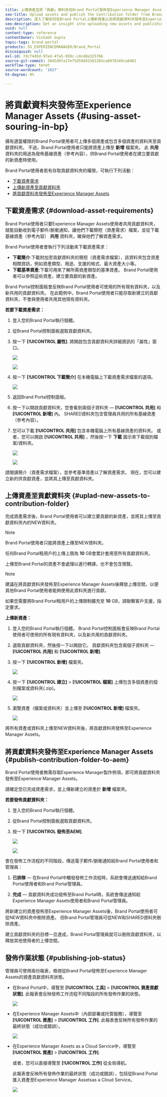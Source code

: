 ```yaml
---
title: 上傳資產並將「貢獻」資料夾從Brand Portal發佈至Experience Manager Assets
seo-title: Upload assets and publish the Contribution folder from Brand Portal to Experience Manager Assets
description: 深入了解如何從Brand Portal上傳新資產以及將貢獻資料夾發佈至Experience Manager Assets。
seo-description: Get an insight into uploading new assets and publishing the contribution folder from Brand Portal to Experience Manager Assets.
uuid: null
content-type: reference
contentOwner: Vishabh Gupta
topic-tags: brand-portal
products: SG_EXPERIENCEMANAGER/Brand_Portal
discoiquuid: null
exl-id: 7dcf445d-97ed-4fa5-959c-c4c48e325766
source-git-commit: 3845d9fa17e75d59493383303ca0978349ca0401
workflow-type: tm+mt
source-wordcount: '1027'
ht-degree: 0%

---
```


# 將貢獻資料夾發佈至Experience Manager Assets {#using-asset-souring-in-bp}

擁有適當權限的Brand Portal使用者可上傳多個資產或包含多個資產的資料夾至貢獻資料夾。 不過，Brand Portal使用者只能將資產上傳至 **新增** 檔案夾。 此 **共用** 資料夾的用途為發佈基線資產（參考內容），供Brand Portal使用者在建立要貢獻的新資產時使用。

Brand Portal使用者若有存取貢獻資料夾的權限，可執行下列活動：

* [下載資產需求](#download-asset-requirements)
* [上傳新資產至貢獻資料夾](#uplad-new-assets-to-contribution-folder)
* [將貢獻資料夾發佈至Experience Manager Assets](#publish-contribution-folder-to-aem)

## 下載資產需求 {#download-asset-requirements}

Brand Portal使用者只要Experience Manager Assets使用者共用貢獻資料夾，就能自動收到電子郵件/脈衝通知，讓他們下載簡短（資產需求）檔案，並從下載基線資產（參考內容） **共用** 資料夾，確保他們了解資產需求。

Brand Portal使用者會執行下列活動來下載資產需求：

* **下載簡介**:下載附加至貢獻資料夾的簡短（資產需求檔案），該資料夾包含資產相關資訊，例如資產類型、用途、支援的格式、最大資產大小等。
* **下載基準資產**:下載可用來了解所需資產類型的基準資產。 Brand Portal使用者可以參照這些資產，建立要貢獻的新資產。

Brand Portal控制面板會反映Brand Portal使用者可使用的所有現有資料夾，以及新共用的貢獻資料夾。 在此範例中，Brand Portal使用者只能存取新建立的貢獻資料夾，不會與使用者共用其他現有資料夾。

**若要下載資產需求：**

1. 登入您的Brand Portal執行個體。
1. 從Brand Portal控制面板選取貢獻資料夾。
1. 按一下 **[!UICONTROL 屬性]**. 將開啟包含貢獻資料夾詳細資訊的「屬性」窗口。

   ![](assets/properties.png)

   ![](assets/download-asset-requirement2.png)

1. 按一下 **[!UICONTROL 下載簡介]** 在本機電腦上下載資產需求檔案的選項。

   ![](assets/download.png)

1. 返回Brand Portal控制面板。
1. 按一下以開啟貢獻資料夾，您會看到兩個子資料夾 — **[!UICONTROL 共用]** 和 **[!UICONTROL 新增]** 內。 SHARED資料夾包含管理員共用的所有基線資產（參考內容）。
1. 您可以下載 **[!UICONTROL 共用]** 包含本機電腦上所有基線資產的資料夾。
或者，您可以開啟 **[!UICONTROL 共用]** ，然後按一下 **下載** 圖示來下載個別檔案/資料夾。

   ![](assets/download.png)

   ![](assets/download-asset-requirement5.png)

請閱讀簡介（資產需求檔案），並參考基準資產以了解資產需求。 現在，您可以建立新的供貢獻資產，並將其上傳至貢獻資料夾。


## 上傳資產至貢獻資料夾 {#uplad-new-assets-to-contribution-folder}

完成資產需求後，Brand Portal使用者可以建立要貢獻的新資產，並將其上傳至貢獻資料夾內的NEW資料夾。

>[!NOTE]
>
>Brand Portal使用者只能將資產上傳至NEW資料夾。
>
>任何Brand Portal租用戶的上傳上限為 **10** GB會累計套用至所有貢獻資料夾。
>
>上傳至Brand Portal的資產不會處理以進行轉譯，也不會包含預覽。

>[!NOTE]
>
>建議在將貢獻資料夾發佈至Experience Manager Assets後釋放上傳空間，以便其他Brand Portal使用者能夠使用此資料夾進行貢獻。
>
>如果您需要將Brand Portal租用戶的上傳限制擴充至 **10** GB，請聯繫客戶支援，指定要求。


**上傳新資產：**

1. 登入您的Brand Portal執行個體。
Brand Portal控制面板會反映Brand Portal使用者可使用的所有現有資料夾，以及新共用的貢獻資料夾。

1. 選取貢獻資料夾，然後按一下以開啟它。 貢獻資料夾包含兩個子資料夾 —  **[!UICONTROL 共用]** 和 **[!UICONTROL 新增]**.

1. 按一下 **[!UICONTROL 新增]** 檔案夾。

   ![](assets/upload-new-assets4.png)

1. 按一下 **[!UICONTROL 建立]** > **[!UICONTROL 檔案]** 上傳包含多個資產的個別檔案或資料夾(.zip)。

   ![](assets/upload-new-assets5.png)

1. 瀏覽資產（檔案或資料夾）並上傳至 **[!UICONTROL 新增]** 檔案夾。

   ![](assets/upload-asset4.png)

將所有資產或資料夾上傳至NEW資料夾後，將貢獻資料夾發佈至Experience Manager Assets。


## 將貢獻資料夾發佈至Experience Manager Assets {#publish-contribution-folder-to-aem}

Brand Portal使用者無需存取Experience Manager製作例項，即可將貢獻資料夾發佈至Experience Manager Assets。

請確定您已完成資產需求，並上傳新建立的資產於 **新增** 檔案夾。

**若要發佈貢獻資料夾：**

1. 登入您的Brand Portal執行個體。

1. 從Brand Portal控制面板選取貢獻資料夾。
1. 按一下 **[!UICONTROL 發佈至AEM]**.

   ![](assets/export.png)

   ![](assets/publish-contribution-folder-to-aem1.png)

會在發佈工作流程的不同階段，傳送電子郵件/脈衝通知給Brand Portal使用者和管理員：

1. **已排隊**  — 在Brand Portal中觸發發佈工作流程時，系統會傳送通知給Brand Portal使用者和Brand Portal管理員。

1. **完成**  — 貢獻資料夾成功發佈至Brand Portal時，系統會傳送通知給Experience Manager Assets使用者和Brand Portal管理員。

將新建立的資產發佈至Experience Manager Assets後，Brand Portal使用者可從NEW資料夾中刪除資產。 但Brand Portal管理員可從NEW和SHARED資料夾刪除資產。

建立貢獻資料夾的目標一旦達成，Brand Portal管理員就可以刪除貢獻資料夾，以釋放其他使用者的上傳空間。

## 發佈作業狀態 {#publishing-job-status}

管理員可使用兩份報表，檢視從Brand Portal發佈至Experience Manager Assets的資產貢獻資料夾狀態。

* 在Brand Portal中，導覽至 **[!UICONTROL 工具]** > **[!UICONTROL 資產貢獻狀態]**. 此報表會反映發佈工作流程不同階段的所有發佈作業的狀態。

   ![](assets/contribution-folder-status.png)

* 在Experience Manager Assets中（內部部署或托管服務），導覽至 **[!UICONTROL 資產]** > **[!UICONTROL 工作]**. 此報表會反映所有發佈作業的最終狀態（成功或錯誤）。

   ![](assets/publishing-status.png)

* 在Experience Manager Assets as a Cloud Service中，導覽至 **[!UICONTROL 資產]** > **[!UICONTROL 工作]**.

   或者，您可以直接導覽至 **[!UICONTROL 工作]** 從全局導航。

   此報表會反映所有發佈作業的最終狀態（成功或錯誤），包括從Brand Portal匯入資產至Experience Manager Assetsas a Cloud Service。

   ![](assets/cloud-service-job-status.png)

<!--
>[!NOTE]
>
>Currently, no report is generated in AEM Assets as a Cloud Service for the Asset Sourcing workflow. 
-->
